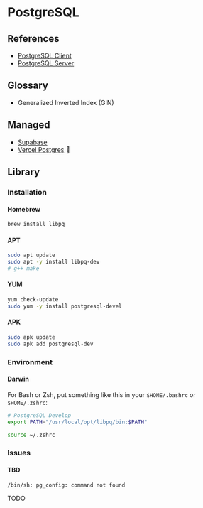 # PostgreSQL

<!--
https://github.com/alibaba/PolarDB-for-PostgreSQL

pg_pool

https://github.com/postgres/postgres/blob/master/src/backend/utils/misc/postgresql.conf.sample
-->

## References

- [PostgreSQL Client](/postgresql/client.md)
- [PostgreSQL Server](/postgresql/server.md)

## Glossary

- Generalized Inverted Index (GIN)

## Managed

- [Supabase](/supabase/README.md)
- [Vercel Postgres](https://vercel.com/storage/postgres) 🌟

## Library

### Installation

#### Homebrew

```sh
brew install libpq
```

<!--
brew install postgresql
-->

#### APT

```sh
sudo apt update
sudo apt -y install libpq-dev
# g++ make
```

#### YUM

```sh
yum check-update
sudo yum -y install postgresql-devel
```

#### APK

```sh
sudo apk update
sudo apk add postgresql-dev
```

### Environment

#### Darwin

For Bash or Zsh, put something like this in your `$HOME/.bashrc` or `$HOME/.zshrc`:

```sh
# PostgreSQL Develop
export PATH="/usr/local/opt/libpq/bin:$PATH"
```

```sh
source ~/.zshrc
```

### Issues

#### TBD

```log
/bin/sh: pg_config: command not found
```

TODO
